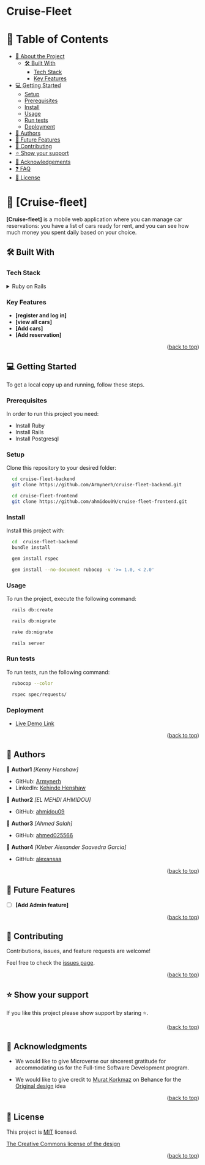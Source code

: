 # Cruise-Fleet

<a name="readme-top"></a>

# 📗 Table of Contents

- [📖 About the Project](#about-project)
  - [🛠 Built With](#built-with)
    - [Tech Stack](#tech-stack)
    - [Key Features](#key-features)
- [💻 Getting Started](#getting-started)
  - [Setup](#setup)
  - [Prerequisites](#prerequisites)
  - [Install](#install)
  - [Usage](#usage)
  - [Run tests](#run-tests)
  - [Deployment](#triangular_flag_on_post-deployment)
- [👥 Authors](#authors)
- [🔭 Future Features](#future-features)
- [🤝 Contributing](#contributing)
- [⭐️ Show your support](#support)
- [🙏 Acknowledgements](#acknowledgements)
- [❓ FAQ](#faq)
- [📝 License](#license)

<!-- PROJECT DESCRIPTION -->

# 📖 [Cruise-fleet] <a name="about-project"></a>

**[Cruise-fleet]** is a mobile web application where you can manage car reservations: you have a list of cars ready for rent, and you can see how much money you spent daily based on your choice.



## 🛠 Built With <a name="built-with"></a>

### Tech Stack <a name="tech-stack"></a>

<details>
  <summary>Ruby on Rails</summary>
  <ul>
    <li><a>https://rubyonrails.org/</a></li>
  </ul>
</details>

<!-- Features -->

### Key Features <a name="key-features"></a>

- **[register and log in]**
- **[view all cars]**
- **[Add cars]**
- **[Add reservation]**


<p align="right">(<a href="#readme-top">back to top</a>)</p>

<!-- GETTING STARTED -->

## 💻 Getting Started <a name="getting-started"></a>

To get a local copy up and running, follow these steps.

### Prerequisites

In order to run this project you need:

- Install Ruby
- Install Rails
- Install Postgresql

### Setup

Clone this repository to your desired folder:

```sh
  cd cruise-fleet-backend
  git clone https://github.com/Armynerh/cruise-fleet-backend.git
```
```sh
  cd cruise-fleet-frontend
  git clone https://github.com/ahmidou09/cruise-fleet-frontend.git
```

### Install

Install this project with:

```sh
  cd  cruise-fleet-backend
  bundle install
```
```sh
  gem install rspec
```
```sh
  gem install --no-document rubocop -v '>= 1.0, < 2.0'
```


### Usage

To run the project, execute the following command:

```sh
  rails db:create
```
```sh
  rails db:migrate
```
```sh
  rake db:migrate
```
```sh
  rails server
```

### Run tests

To run tests, run the following command:

```sh
  rubocop --color
```

```sh
  rspec spec/requests/
```

### Deployment

- [Live Demo Link](https://cruisefleet.onrender.com)
 
  
<p align="right">(<a href="#readme-top">back to top</a>)</p>

<!-- AUTHORS -->

## 👥 Authors <a name="authors"></a>

👤 **Author1**
 *[Kenny Henshaw]*

- GitHub: [Armynerh](https://github.com/Armynerh)
- LinkedIn: [Kehinde Henshaw](https://www.linkedin.com/in/kehinde-aminah-h/)

👤 **Author2**
 *[EL MEHDI AHMIDOU]*

- GitHub: [ahmidou09](https://github.com/ahmidou09)

👤 **Author3**
 *[Ahmed Salah]*

- GitHub: [ahmed025566](https://github.com/ahmed025566)

👤 **Author4**
 *[Kleber Alexander Saavedra Garcia]*

- GitHub: [alexansaa](https://github.com/alexansaa)



<p align="right">(<a href="#readme-top">back to top</a>)</p>

<!-- FUTURE FEATURES -->

## 🔭 Future Features <a name="future-features"></a>

- [ ] **[Add Admin feature]**

<p align="right">(<a href="#readme-top">back to top</a>)</p>

<!-- CONTRIBUTING -->

## 🤝 Contributing <a name="contributing"></a>

Contributions, issues, and feature requests are welcome!

Feel free to check the [issues page](https://github.com/Armynerh/cruise-fleet-backend/issues).

<p align="right">(<a href="#readme-top">back to top</a>)</p>

<!-- SUPPORT -->

## ⭐️ Show your support <a name="support"></a>

If you like this project please show support by staring ⭐️.

<p align="right">(<a href="#readme-top">back to top</a>)</p>

<!-- ACKNOWLEDGEMENTS -->

## 🙏 Acknowledgments <a name="acknowledgements"></a>

* We would like to give Microverse our sincerest gratitude for accommodating us for the Full-time Software Development program.

* We would like to give credit to [Murat Korkmaz](https://www.behance.net/muratk) on Behance for the [Original design](https://www.behance.net/gallery/26425031/Vespa-Responsive-Redesign) idea

<p align="right">(<a href="#readme-top">back to top</a>)</p>

<!-- LICENSE -->

## 📝 License <a name="license"></a>

This project is [MIT](./LICENSE) licensed.

[The Creative Commons license of the design](https://creativecommons.org/licenses/by-nc/4.0/)

<p align="right">(<a href="#readme-top">back to top</a>)</p>
